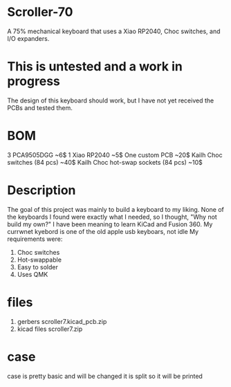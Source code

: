 # Scroller-70
A 75% mechanical keyboard that uses a Xiao RP2040, Choc switches, and I/O expanders.

# This is untested and a work in progress
The design of this keyboard should work, but I have not yet received the PCBs and tested them.

# BOM
3 PCA9505DGG ~6$
1 Xiao RP2040 ~5$
One custom PCB ~20$
Kailh Choc switches (84 pcs) ~40$
Kailh Choc hot-swap sockets (84 pcs) ~10$


# Description
The goal of this project was mainly to build a keyboard to my liking. None of the keyboards I found were exactly what I needed, so I thought, "Why not build my own?" I have been meaning to learn KiCad and Fusion 360.
My currwnet kyebord is one of the old apple usb keyboars, not idle 
My requirements were:

1. Choc switches
2. Hot-swappable
3. Easy to solder
4. Uses QMK

# files
1. gerbers scroller7.kicad_pcb.zip
2. kicad files scroller7.zip
# case
case is pretty basic and will be changed 
it is split so it will be printed 
